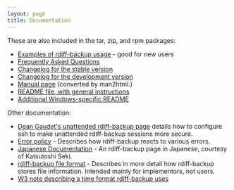 ```yaml
---
layout: page
title: Documentation 
---
```


These are also included in the tar, zip, and rpm packages:

*   [Examples of rdiff-backup usage](examples.html) - good for new users
*   [Frequently Asked Questions](FAQ.html)
*   [Changelog for the stable version](CHANGELOG-stable)
*   [Changelog for the development version](CHANGELOG-devel)
*   [Manual page](rdiff-backup.1.html) (converted by man2html.)
*   [README file, with general instructions](README)
*   [Additional Windows-specific README](Windows-README.txt)

Other documentation:

*   [Dean Gaudet's unattended rdiff-backup page](http://arctic.org/~dean/rdiff-backup/unattended.html) details how to configure ssh to make unattended rdiff-backup sessions more secure.
*   [Error policy](error_policy.html) - Describes how rdiff-backup reacts to various errors.
*   [Japanese Documentation](http://seki.jpn.org/modules/pukiwiki/index.php?rdiff-backup) - An rdiff-backup page in Japanese, courtesy of Katsutoshi Seki.
*   [rdiff-backup file format](format.html) - Describes in more detail how rdiff-backup stores file information. Intended mainly for implementors, not users.
*   [W3 note describing a time format rdiff-backup uses](http://www.w3.org/TR/NOTE-datetime)
